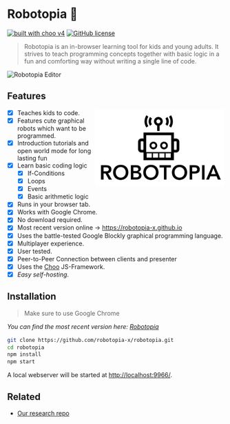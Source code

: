 # Robotopia :robot:

[![built with choo v4](https://img.shields.io/badge/built%20with%20choo-v4-ffc3e4.svg?style=flat-square)](https://github.com/yoshuawuyts/choo)
[![GitHub license](https://img.shields.io/github/license/mashape/apistatus.svg)](https://github.com/robotopia-x/robotopia/blob/master/LICENSE)

> Robotopia is an in-browser learning tool for kids and young adults. It strives to teach programming concepts together with basic logic in a fun and comforting way without writing a single line of code.

![Robotopia Editor](./assets/img/readme_IMG.png)

## Features
<a href="https://github.com/robotopia-x"><img src="./assets/img/robotopia.png" align=right alt="Robotopia - Techning kids to code" width="300"/></a>

- [x] Teaches kids to code.
- [x] Features cute graphical robots which want to be programmed.
- [x] Introduction tutorials and open world mode for long lasting fun
- [x] Learn basic coding logic 
  - [x] If-Conditions
  - [x] Loops
  - [x] Events
  - [x] Basic arithmetic logic
- [x] Runs in your browser tab.
- [x] Works with Google Chrome.
- [x] No download required.
- [x] Most recent version online -> https://robotopia-x.github.io
- [x] Uses the battle-tested Google Blockly graphical programming language.
- [x] Multiplayer experience.
- [x] User tested.
- [x] Peer-to-Peer Connection between clients and presenter
- [x] Uses the [Choo](https://github.com/yoshuawuyts/choo) JS-Framework. 
- [x] *Easy self-hosting*.

## Installation
> Make sure to use Google Chrome

*You can find the most recent version here: [Robotopia](https://robotopia.surge.sh)*

```bash
git clone https://github.com/robotopia-x/robotopia.git
cd robotopia
npm install
npm start

```
A local webserver will be started at [http://localhost:9966/](http://localhost:9966/).

## Related
- [Our research repo](https://github.com/robotopia-x/research)
